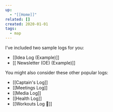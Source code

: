 ```yaml
---
up:
  - "[[Home]]"
related: []
created: 2020-01-01
tags:
  - map
---
```

I've included two sample logs for you:

- [[Idea Log (Example)]]
- [[ Newsletter (OE) (Example)]]

You might also consider these other popular logs:

- [[Captain's Log]] 
- [[Meetings Log]] 
- [[Media Log]] 
- [[Health Log]] 
- [[Workouts Log 🦾]] 
